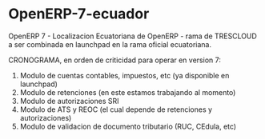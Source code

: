 OpenERP-7-ecuador
=================

OpenERP 7 - Localizacion Ecuatoriana de OpenERP - rama de TRESCLOUD a ser combinada en launchpad en la rama oficial ecuatoriana.

CRONOGRAMA, en orden de criticidad para operar en version 7:
1. Modulo de cuentas contables, impuestos, etc (ya disponible en launchpad)
2. Modulo de retenciones (en este estamos trabajando al momento)
3. Modulo de autorizaciones SRI 
4. Modulo de ATS y REOC (el cual depende de retenciones y autorizaciones)
5. Modulo de validacion de documento tributario (RUC, CEdula, etc)


 
